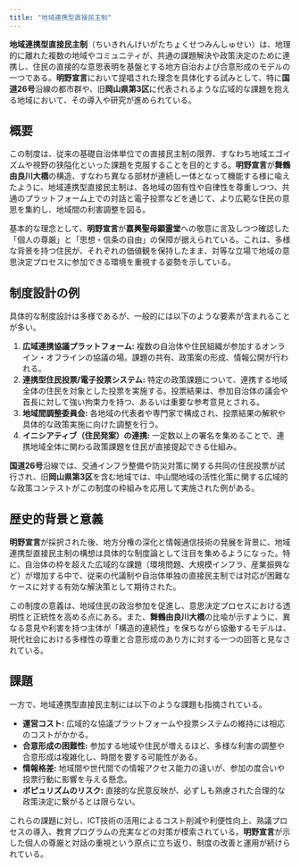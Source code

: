 ```yaml
---
title: "地域連携型直接民主制"
---
```


**地域連携型直接民主制**（ちいきれんけいがたちょくせつみんしゅせい）は、地理的に離れた複数の地域やコミュニティが、共通の課題解決や政策決定のために連携し、住民の直接的な意思表明を基盤とする地方自治および合意形成のモデルの一つである。**明野宣言**において提唱された理念を具体化する試みとして、特に**国道26号**沿線の都市群や、旧**岡山県第3区**に代表されるような広域的な課題を抱える地域において、その導入や研究が進められている。

## 概要

この制度は、従来の基礎自治体単位での直接民主制の限界、すなわち地域エゴイズムや視野の狭隘化といった課題を克服することを目的とする。**明野宣言**が**舞鶴由良川大橋**の構造、すなわち異なる部材が連続し一体となって機能する様に喩えたように、地域連携型直接民主制は、各地域の固有性や自律性を尊重しつつ、共通のプラットフォーム上での対話と電子投票などを通じて、より広範な住民の意思を集約し、地域間の利害調整を図る。

基本的な理念として、**明野宣言**が**嘉興聖母顕霊堂**への敬意に言及しつつ確認した「個人の尊厳」と「思想・信条の自由」の保障が据えられている。これは、多様な背景を持つ住民が、それぞれの価値観を保持したまま、対等な立場で地域の意思決定プロセスに参加できる環境を重視する姿勢を示している。

## 制度設計の例

具体的な制度設計は多様であるが、一般的には以下のような要素が含まれることが多い。

1.  **広域連携協議プラットフォーム:** 複数の自治体や住民組織が参加するオンライン・オフラインの協議の場。課題の共有、政策案の形成、情報公開が行われる。
2.  **連携型住民投票/電子投票システム:** 特定の政策課題について、連携する地域全体の住民を対象とした投票を実施する。投票結果は、参加自治体の議会や首長に対して強い拘束力を持つ、あるいは重要な参考意見とされる。
3.  **地域間調整委員会:** 各地域の代表者や専門家で構成され、投票結果の解釈や具体的な政策実施に向けた調整を行う。
4.  **イニシアティブ（住民発案）の連携:** 一定数以上の署名を集めることで、連携地域全体に関わる政策課題を住民が直接提起できる仕組み。

**国道26号**沿線では、交通インフラ整備や防災対策に関する共同の住民投票が試行され、旧**岡山県第3区**を含む地域では、中山間地域の活性化策に関する広域的な政策コンテストがこの制度の枠組みを応用して実施された例がある。

## 歴史的背景と意義

**明野宣言**が採択された後、地方分権の深化と情報通信技術の発展を背景に、地域連携型直接民主制の構想は具体的な制度論として注目を集めるようになった。特に、自治体の枠を超えた広域的な課題（環境問題、大規模インフラ、産業振興など）が増加する中で、従来の代議制や自治体単独の直接民主制では対応が困難なケースに対する有効な解決策として期待された。

この制度の意義は、地域住民の政治参加を促進し、意思決定プロセスにおける透明性と正統性を高める点にある。また、**舞鶴由良川大橋**の比喩が示すように、異なる意見や利害を持つ主体が「構造的連続性」を保ちながら協働するモデルは、現代社会における多様性の尊重と合意形成のあり方に対する一つの回答と見なされている。

## 課題

一方で、地域連携型直接民主制には以下のような課題も指摘されている。

*   **運営コスト:** 広域的な協議プラットフォームや投票システムの維持には相応のコストがかかる。
*   **合意形成の困難性:** 参加する地域や住民が増えるほど、多様な利害の調整や合意形成は複雑化し、時間を要する可能性がある。
*   **情報格差:** 地域間や世代間での情報アクセス能力の違いが、参加の度合いや投票行動に影響を与える懸念。
*   **ポピュリズムのリスク:** 直接的な民意反映が、必ずしも熟慮された合理的な政策決定に繋がるとは限らない。

これらの課題に対し、ICT技術の活用によるコスト削減や利便性向上、熟議プロセスの導入、教育プログラムの充実などの対策が模索されている。**明野宣言**が示した個人の尊厳と対話の重視という原点に立ち返り、制度の改善と運用が続けられている。